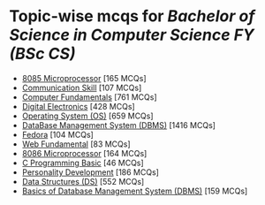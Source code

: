 # Topic-wise mcqs for *Bachelor of Science in Computer Science FY (BSc CS)*

- [8085 Microprocessor](https://mcqmate.com/topic/8085-microprocessor) [165 MCQs]
- [Communication Skill](https://mcqmate.com/topic/communication-skill) [107 MCQs]
- [Computer Fundamentals](https://mcqmate.com/topic/computer-fundamentals) [761 MCQs]
- [Digital Electronics](https://mcqmate.com/topic/digital-electronics) [428 MCQs]
- [Operating System \(OS\)](https://mcqmate.com/topic/operating-system) [659 MCQs]
- [DataBase Management System \(DBMS\)](https://mcqmate.com/topic/database-management-system) [1416 MCQs]
- [Fedora](https://mcqmate.com/topic/fedora) [104 MCQs]
- [Web Fundamental](https://mcqmate.com/topic/web-fundamental) [83 MCQs]
- [8086 Microprocessor](https://mcqmate.com/topic/8086-microprocessor) [164 MCQs]
- [C Programming Basic](https://mcqmate.com/topic/c-programming-basic) [46 MCQs]
- [Personality Development](https://mcqmate.com/topic/personality-development) [186 MCQs]
- [Data Structures \(DS\)](https://mcqmate.com/topic/data-structures) [552 MCQs]
- [Basics of Database Management System \(DBMS\)](https://mcqmate.com/topic/basics-of-database-management-system-dbms) [159 MCQs]
